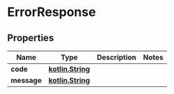 # ErrorResponse

## Properties
Name | Type | Description | Notes
------------ | ------------- | ------------- | -------------
**code** | [**kotlin.String**](.md) |  | 
**message** | [**kotlin.String**](.md) |  | 
